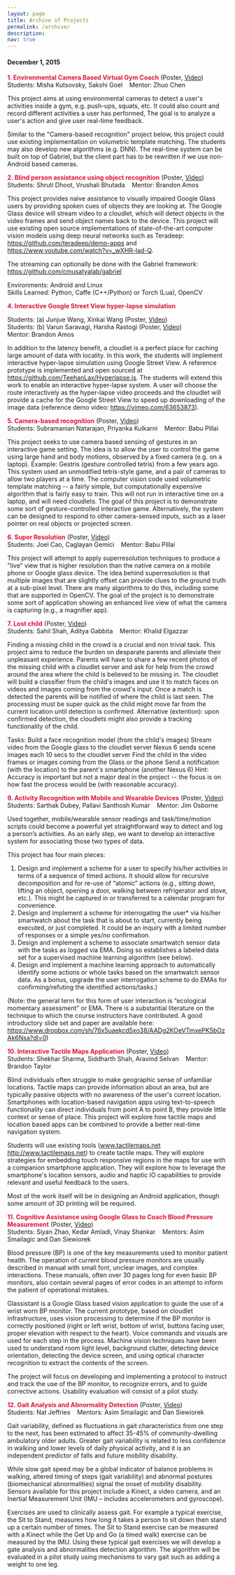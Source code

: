```yaml
---
layout: page
title: Archive of Projects
permalink: /archive/
description: 
nav: true
---
```


#### December 1, 2015

**<span style="color: crimson;">1. Environmental Camera Based Virtual Gym Coach</span>** (Poster, [Video](https://youtu.be/TYud9XvhENo))<br>
Students: Misha Kutsovsky, Sakshi Goel &nbsp;&nbsp; Mentor: Zhuo Chen

This project aims at using environmental cameras to detect a user's
activities inside a gym, e.g. push-ups, squats, etc. It could also
count and record different activities a user has performed, The goal
is to analyze a user's action and give user real-time feedback.

Similar to the "Camera-based recognition" project below, this project
could use existing implementation on volumetric template matching. The
students may also develop new algorithms (e.g. DNN). The real-time
system can be built on top of Gabriel, but the client part has to be
rewritten if we use non-Android based cameras.


**<span style="color: crimson;">2. Blind person assistance using object recognition</span>** (Poster, [Video](https://youtu.be/MO7QD23pREM))<br>
Students: Shruti Dhoot, Vrushali Bhutada &nbsp;&nbsp; Mentor: Brandon Amos

This project provides naive assistance to visually impaired Google
Glass users by providing spoken cues of objects they are looking at.
The Google Glass device will stream video to a cloudlet, which will
detect objects in the video frames and send object names back to the
device.  This project will use existing open source implementations of
state-of-the-art computer vision models using deep neural networks
such as Teradeep: https://github.com/teradeep/demo-apps and
https://www.youtube.com/watch?v=_wXHR-lad-Q.

The streaming can optionally be done with the Gabriel framework:<br>
https://github.com/cmusatyalab/gabriel

Environments: Android and Linux<br>
Skills Learned: Python, Caffe (C++/Python) or Torch (Lua), OpenCV

**<span style="color: crimson;">4. Interactive Google Street View hyper-lapse simulation</span>**<br>

Students: (a) Junjue Wang, Xinkai Wang (Poster, [Video](https://youtu.be/_4UlFiiQENA))<br>
Students: (b) Varun Saravagi, Harsha Rastogi (Poster, [Video](https://youtu.be/MKSxd_fvAQ4))<br>
Mentor: Brandon Amos

In addition to the latency benefit, a cloudlet is a perfect place for
caching large amount of data with locality. In this work, the students
will implement interactive hyper-lapse simulation using Google Street
View. A reference prototype is implemented and open sourced at
https://github.com/TeehanLax/Hyperlapse.js. The students will extend
this work to enable an interactive hyper-lapse system. A user will
choose the route interactively as the hyper-lapse video proceeds and
the cloudlet will provide a cache for the Google Street View to speed
up downloading of the image data (reference demo video:
https://vimeo.com/63653873).


**<span style="color: crimson;">5. Camera-based recognition</span>** (Poster, [Video](https://youtu.be/bFFeFTmQydQ))<br>
Students: Subramanian Natarajan, Priyanka Kulkarni  &nbsp;&nbsp; Mentor:  Babu Pillai

This project seeks to use camera based sensing of gestures in an
interactive game setting.  The idea is to allow the user to control
the game using large hand and body motions, observed by a fixed camera
(e.g. on a laptop).  Example: Gestris (gesture controlled tetris) from
a few years ago.  This system used an unmodified tetris-style game,
and a pair of cameras to allow two players at a time.  The computer
vision code used volumetric template matching -- a fairly simple, but
computationally expensive algorithm that is fairly easy to train.
This will not run in interactive time on a laptop, and will need
cloudlets.  The goal of this project is to demonstrate some sort of
gesture-controlled interactive game. Alternatively, the system can be
designed to respond to other camera-sensed inputs, such as a laser
pointer on real objects or projected screen.  


**<span style="color: crimson;">6. Super Resolution</span>** (Poster, [Video](https://youtu.be/fhc2x8DdiVA))<br>
Students: Joel Cao, Caglayan Gemici &nbsp;&nbsp; Mentor: Babu Pillai

This project will attempt to apply superresolution techniques to
produce a "live" view that is higher resolution than the native camera
on a mobile phone or Google glass device.  The idea behind
superresolution is that multiple images that are slightly offset can
provide clues to the ground truth at a sub-pixel level.  There are
many algorithms to do this, including some that are supported in
OpenCV.  The goal of the project is to demonstrate some sort of
application showing an enhanced live view of what the camera is
capturing (e.g., a magnifier app).

**<span style="color: crimson;">7. Lost child</span>** (Poster, [Video](https://youtu.be/zdGDUMj9gKY))<br>
Students: Sahil Shah, Aditya Gabbita  &nbsp;&nbsp; Mentor: Khalid Elgazzar

Finding a missing child in the crowd is a crucial and non trivial
task. This project aims to reduce the burden on desparate parents and
alleviate their unpleasant experience. Parents will have to share a
few recent photos of the missing child with a cloudlet server and ask
for help from the crowd around the area where the child is believed to
be missing in. The cloudlet will build a classifier from the child's
images and use it to match faces on videos and images coming from the
crowd's input. Once a match is detected the parents will be notified
of where the child is last seen. The processing must be super quick as
the child might move far from the current location until detection is
confirmed. Alternative (extention): upon confirmed detection, the
cloudlets might also provide a tracking functionality of the child.

Tasks: Build a face recognition model (from the child's images) Stream
video from the Google glass to the cloudlet server Nexus 6 sends scene
images each 10 secs to the cloudlet server Find the child in the video
frames or images coming from the Glass or the phone Send a
notification (with the location) to the parent's smartphone (another
Nexus 6) Hint: Accuracy is important but not a major deal in the
project -- the focus is on how fast the process would be (with
reasonable accuracy).

**<span style="color: crimson;">9. Activity Recognition with Mobile and Wearable Devices</span>** (Poster, [Video](https://youtu.be/H6gk6eo3Qp0))<br>
Students: Sarthak Dubey, Pallavi Santhosh Kumar  &nbsp;&nbsp; Mentor: Jim Osborne

Used together, mobile/wearable sensor readings and task/time/motion
scripts could become a powerful yet straightforward way to detect and
log a person’s activities. As an early step, we want to develop an
interactive system for associating those two types of data.

This project has four main pieces:
1. Design and implement a scheme for a user to specify his/her activities in terms of a sequence of timed actions. It should allow for recursive decomposition and for re-use of “atomic” actions (e.g., sitting down, lifting an object, opening a door, walking between refrigerator and stove, etc.). This might be captured in or transferred to a calendar program for convenience.
2. Design and implement a scheme for interrogating the user* via his/her smartwatch about the task that is about to start, currently being executed, or just completed. It could be an inquiry with a limited number of responses or a simple yes/no confirmation.
3. Design and implement a scheme to associate smartwatch sensor data with the tasks as logged via EMA. Doing so establishes a labeled data set for a supervised machine learning algorithm (see below).
4. Design and implement a machine learning approach to automatically identify some actions or whole tasks based on the smartwatch sensor data. As a bonus, upgrade the user interrogation scheme to do EMAs for confirming/refuting the identified actions/tasks.)

(Note: the general term for this form of user interaction is “ecological momentary assessment” or EMA. There is a substantial literature on the technique to which the course instructors have contributed. A good introductory slide set and paper are available here: https://www.dropbox.com/sh/76x5uaekcd5xo38/AADg2KOeVTmxePK5bOzAk6Nsa?dl=0)

**<span style="color: crimson;">10. Interactive Tactile Maps Application</span>** (Poster, [Video](https://youtu.be/HCwI1SDJdls))<br>
Students:  Shekhar Sharma, Siddharth Shah, Aravind Selvan  &nbsp;&nbsp; Mentor: Brandon Taylor

Blind individuals often struggle to make geographic sense of
unfamiliar locations. Tactile maps can provide information about an
area, but are typically passive objects with no awareness of the
user's current location. Smartphones with location-based navigation
apps using text-to-speech functionality can direct individuals from
point A to point B, they provide little context or sense of
place. This project will explore how tactile maps and location based
apps can be combined to provide a better real-time navigation system.

Students will use existing tools (www.tactilemaps.net
<http://www.tactilemaps.net>) to create tactile maps.  They will
explore strategies for embedding touch responsive regions in the maps
for use with a companion smartphone application.  They will explore
how to leverage the smartphone's location sensors, audio and haptic IO
capabilities to provide relevant and useful feedback to the users.

Most of the work itself will be in designing an Android application,
though some amount of 3D printing will be required.  

**<span style="color: crimson;">11.  Cognitive Assistance using Google Glass to Coach Blood Pressure Measurement</span>** (Poster, [Video](https://youtu.be/c4wr4xjC0yM))<br>
Students: Siyan Zhao, Kedar Amladi, Vinay Shankar &nbsp;&nbsp; Mentors: Asim Smailagic and Dan Siewiorek 

Blood pressure (BP) is one of the key measurements used to monitor
patient health. The operation of current blood pressure monitors are
usually described in manual with small font, unclear images, and
complex interactions. These manuals, often over 30 pages long for even
basic BP monitors, also contain several pages of error codes in an
attempt to inform the patient of operational mistakes.

Glassistant is a Google Glass based vision application to guide the
use of a wrist worn BP monitor. The current prototype, based on
cloudlet infrastructure, uses vision processing to determine if the BP
monitor is correctly positioned (right or left wrist, bottom of wrist,
buttons facing user, proper elevation with respect to the
heart). Voice commands and visuals are used for each step in the
process. Machine vision techniques have been used to understand room
light level, background clutter, detecting device orientation,
detecting the device screen, and using optical character recognition
to extract the contents of the screen.

The project will focus on developing and implementing a protocol to
instruct and track the use of the BP monitor, to recognize errors, and
to guide corrective actions. Usability evaluation will consist of a
pilot study.

**<span style="color: crimson;">12.  Gait Analysis and Abnormality Detection</span>** (Poster, [Video](https://youtu.be/Mi3nz7_KbSY))<br>
Students: Nat Jeffries &nbsp;&nbsp; Mentors: Asim Smailagic and Dan Siewiorek

Gait variability, defined as fluctuations in gait characteristics from
one step to the next, has been estimated to affect 35-45% of
community-dwelling ambulatory older adults. Greater gait variability
is related to less confidence in walking and lower levels of daily
physical activity, and it is an independent predictor of falls and
future mobility disability.

While slow gait speed may be a global indicator of balance problems in
walking, altered timing of steps (gait variability) and abnormal
postures (biomechanical abnormalities) signal the onset of mobility
disability. Sensors available for this project include a Kinect, a
video camera, and an Inertial Measurement Unit (IMU – includes
accelerometers and gyroscope).

Exercises are used to clinically assess gait. For example a typical
exercise, the Sit to Stand, measures how long it takes a person to sit
down then stand up a certain number of times. The Sit to Stand
exercise can be measured with a Kinect while the Get Up and Go (a
timed walk) exercise can be measured by the IMU. Using these typical
gait exercises we will develop a gate analysis and abnormalities
detection algorithm. The algorithm will be evaluated in a pilot study
using mechanisms to vary gait such as adding a weight to one leg.
